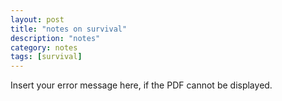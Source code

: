 ```yaml
---
layout: post
title: "notes on survival"
description: "notes"
category: notes
tags: [survival]
---
```

<div id="pdf">
<object width="400" height="500" type="application/pdf" data="https://raw.githubusercontent.com/zkwang2014/zkwang2014.github.io/master/documents/2014Fall-PHC6001-Principles-of-Epidemiology-in-Public-Health.pdf?#zoom=85&scrollbar=0&toolbar=0&navpanes=0" id="pdf_content">
<p>Insert your error message here, if the PDF cannot be displayed.</p>
</object>
</div>